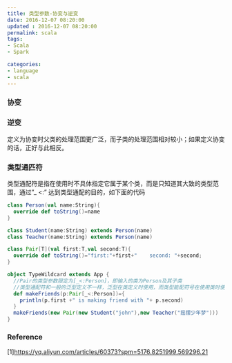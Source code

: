 ```yaml
---
title: 类型参数-协变与逆变
date: 2016-12-07 08:20:00
updated	: 2016-12-07 08:20:00
permalink: scala
tags:
- Scala
- Spark

categories:
- language
- scala
---
```


### 协变
### 逆变
定义为协变时父类的处理范围更广泛，而子类的处理范围相对较小；如果定义协变的话，正好与此相反。
### 类型通匹符
类型通配符是指在使用时不具体指定它属于某个类，而是只知道其大致的类型范围，通过”_ <:” 达到类型通配的目的，如下面的代码
```scala
class Person(val name:String){
  override def toString()=name
}

class Student(name:String) extends Person(name)
class Teacher(name:String) extends Person(name)

class Pair[T](val first:T,val second:T){
  override def toString()="first:"+first+"    second: "+second;
}

object TypeWildcard extends App {
  //Pair的类型参数限定为[_<:Person]，即输入的类为Person及其子类
  //类型通配符和一般的泛型定义不一样，泛型在类定义时使用，而类型能配符号在使用类时使用
  def makeFriends(p:Pair[_<:Person])={
    println(p.first +" is making friend with "+ p.second)
  }
  makeFriends(new Pair(new Student("john"),new Teacher("摇摆少年梦")))
}
```
### Reference
[1]https://yq.aliyun.com/articles/60373?spm=5176.8251999.569296.21
